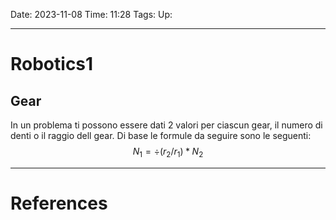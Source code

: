 Date: 2023-11-08
Time: 11:28
Tags:
Up: 

---
# Robotics1

## Gear
In un problema ti possono essere dati 2 valori per ciascun gear, il numero di denti o il raggio dell gear. Di base le formule da seguire sono le seguenti:
$$
N_1 = \div(r_2 / r_1) * N_2
$$



---
# References
